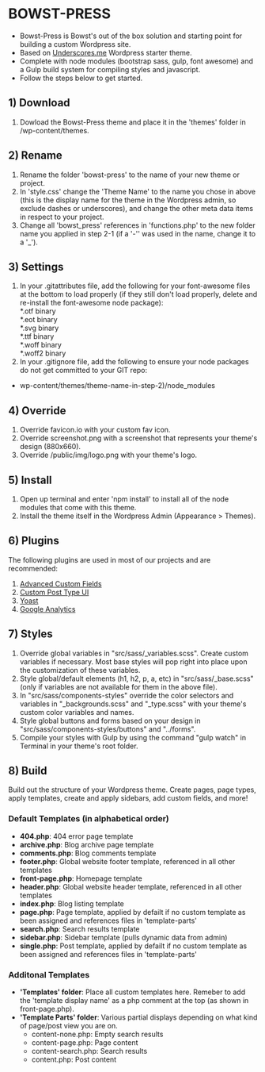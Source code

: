 # BOWST-PRESS

* Bowst-Press is Bowst's out of the box solution and starting point for building a custom Wordpress site.
* Based on [Underscores.me](http://underscores.me) Wordpress starter theme.
* Complete with node modules (bootstrap sass, gulp, font awesome) and a Gulp build system for compiling styles and javascript. 
* Follow the steps below to get started.

## 1) Download

1. Dowload the Bowst-Press theme and place it in the 'themes' folder in /wp-content/themes.

## 2) Rename

1. Rename the folder 'bowst-press' to the name of your new theme or project.
2. In 'style.css' change the 'Theme Name' to the name you chose in above (this is the display name for the theme in the Wordpress admin, so exclude dashes or underscores), and change the other meta data items in respect to your project.
3. Change all 'bowst_press' references in 'functions.php' to the new folder name you applied in step 2-1 (if a '-'' was used in the name, change it to a '_').

## 3) Settings

1. In your .gitattributes file, add the following for your font-awesome files at the bottom to load properly (if they still don't load properly, delete and re-install the font-awesome node package):    
*.otf binary  
*.eot binary  
*.svg binary  
*.ttf binary  
*.woff binary  
*.woff2 binary  
2. In your .gitignore file, add the following to ensure your node packages do not get committed to your GIT repo:
* wp-content/themes/theme-name-in-step-2)/node_modules

## 4) Override

1. Override favicon.io with your custom fav icon.
2. Override screenshot.png with a screenshot that represents your theme's design (880x660).
3. Override /public/img/logo.png with your theme's logo.


## 5) Install

1. Open up terminal and enter 'npm install' to install all of the node modules that come with this theme.
2. Install the theme itself in the Wordpress Admin (Appearance > Themes).


## 6) Plugins

The following plugins are used in most of our projects and are recommended:

1. [Advanced Custom Fields](https://wordpress.org/plugins/advanced-custom-fields/)
2. [Custom Post Type UI](https://wordpress.org/plugins/custom-post-type-ui/)
3. [Yoast](https://wordpress.org/plugins/wordpress-seo/)
4. [Google Analytics](https://wordpress.org/plugins/google-analytics-dashboard-for-wp/)


## 7) Styles

1. Override global variables in "src/sass/_variables.scss".  Create custom variables if necessary.  Most base styles will pop right into place upon the customization of these variables. 
2. Style global/default elements (h1, h2, p, a, etc) in "src/sass/_base.scss" (only if variables are not available for them in the above file).
3. In "src/sass/components-styles" override the color selectors and variables in "_backgrounds.scss" and "_type.scss" with your theme's custom color variables and names.
4. Style global buttons and forms based on your design in "src/sass/components-styles/buttons" and "../forms".
5. Compile your styles with Gulp by using the command "gulp watch" in Terminal in your theme's root folder.


## 8) Build

Build out the structure of your Wordpress theme.  Create pages, page types, apply templates, create and apply sidebars, add custom fields, and more!

### Default Templates (in alphabetical order)

* **404.php**:  404 error page template
* **archive.php**:  Blog archive page template
* **comments.php**:  Blog comments template
* **footer.php**:  Global website footer template, referenced in all other templates
* **front-page.php**:  Homepage template
* **header.php**:  Global website header template, referenced in all other templates
* **index.php**:  Blog listing template
* **page.php**:  Page template, applied by defailt if no custom template as been assigned and references files in 'template-parts'
* **search.php**:  Search results template
* **sidebar.php**:  Sidebar template (pulls dynamic data from admin)
* **single.php**:  Post template, applied by defailt if no custom template as been assigned and references files in 'template-parts'

### Additonal Templates  

* **'Templates' folder**:  Place all custom templates here.  Remeber to add the 'template display name' as a php comment at the top (as shown in front-page.php).
* **'Template Parts' folder**:  Various partial displays depending on what kind of page/post view you are on.
	* content-none.php: Empty search results
	* content-page.php: Page content
	* content-search.php: Search results
	* content.php: Post content
